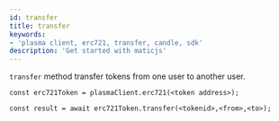 ```yaml
---
id: transfer
title: transfer
keywords: 
- 'plasma client, erc721, transfer, candle, sdk'
description: 'Get started with maticjs'
---
```


`transfer` method transfer tokens from one user to another user.

```
const erc721Token = plasmaClient.erc721(<token address>);

const result = await erc721Token.transfer(<tokenid>,<from>,<to>);

```
